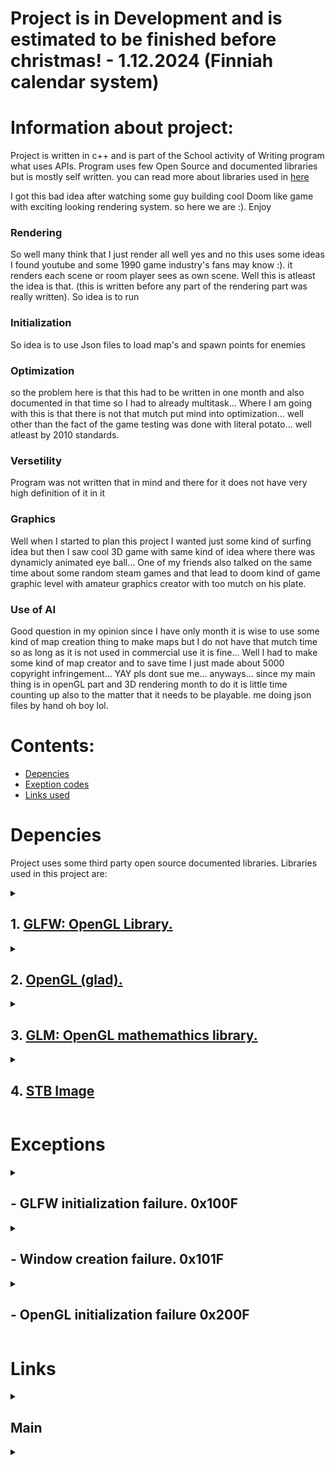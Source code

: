 # Project is in Development and is estimated to be finished before christmas! - 1.12.2024 (Finniah calendar system)

# Information about project:


Project is written in c++ and is part of the School activity of Writing program what uses APIs. 
Program uses few Open Source and documented libraries but is mostly self written. you can read more about libraries used in [here](#Depencies)

I got this bad idea after watching some guy building cool Doom like game with exciting looking rendering system. so here we are :). Enjoy

### Rendering

So well many think that I just render all well yes and no this uses some ideas I found youtube and some 1990 game industry's fans may know :). it renders each scene or room player sees as own scene. Well this is atleast the idea is that. (this is written before any part of the rendering part was really written). So idea is to run 

### Initialization

So idea is to use Json files to load map's and spawn points for enemies

### Optimization

so the problem here is that this had to be written in one month and also documented in that time so I had to already multitask... Where I am going with this is that there is not that mutch put mind into optimization... well other than the fact of the game testing was done with literal potato... well atleast by 2010 standards.

### Versetility 

Program was not written that in mind and there for it does not have very high definition of it in it

### Graphics

Well when I started to plan this project I wanted just some kind of surfing idea but then I saw cool 3D game with same kind of idea where there was dynamicly animated eye ball... One of my friends also talked on the same time about some random steam games and that lead to doom kind of game graphic level with amateur graphics creator with too mutch on his plate.


### Use of AI

Good question in my opinion since I have only month it is wise to use some kind of map creation thing to make maps but I do not have that mutch time so as long as it is not used in commercial use it is fine... Well I had to make some kind of map creator and to save time I just made about 5000 copyright infringement... YAY pls dont sue me... anyways... since my main thing is in openGL part and 3D rendering month to do it is little time counting up also to the matter that it needs to be playable. me doing json files by hand oh boy lol.



# Contents:

- [Depencies](#Depencies)
- [Exeption codes](#Exceptions)
- [Links used](#Links)

# Depencies 

Project uses some third party open source documented libraries. Libraries used in this project are:

<details>
<summary>

## 1. [GLFW: OpenGL Library.](https://www.glfw.org/)

</summary>

Funny according to google GLFW is a API itself but well it is only capable of creating windows and perform simple tasks... it won't impress
any one right? well in any case it is used as such in this program. only for creating and handling window and its call backs.

</details>

<details>
<summary>

## 2. [OpenGL (glad).](https://www.opengl.org/)

</summary>

So even tho it is linked to opengl's web page it is convienient to have some sort of loader for methods and functions behid the scenes...
And Well this does excactly it. Btw the real link to headers and other is [here](https://glad.dav1d.de/).

</details>

<details>
<summary>

## 3. [GLM: OpenGL mathemathics library.](https://github.com/g-truc/glm)
</summary>

You know it is such a pain to do a lot of work while you know there is some library what already does it and most likely better... Well her we are.

</details>

<details>
<summary>

## 4. [STB Image](https://github.com/nothings/stb/blob/master/stb_image.h)

</summary>

I know the page mentions something about security well... it was only one what I was familiar with already except SDL2 Image well I would have been needed to change GLFW to it and so on... so for the sake of this we use it like this.

</details>



# Exceptions


<details>
<Summary>

##  - GLFW initialization failure. 0x100F

</summary>

Exception is raised when ever program fails to initialize GLFW API. 

</details>
<details>
<Summary>

## - Window creation failure. 0x101F

</summary>

Exception is raiseed when ever program fails to create window.

</details>
<details>
<Summary>

## - OpenGL initialization failure 0x200F

</summary>

Exception is raised when ever program fails to load OpenGL methods.
</details>

# Links

<details>
<summary>

## Main

</summary>


<blockquote>

<details>
<summary>

### 1. [OpenGL documentation](https://www.opengl.org/)

</summary>

I Know someone would want to see chat gpt code... But you wont instead you see my horrible codee to be impressed
I actually feel sorry for you my boy

</details>
<details>
<summary>

### 2. [GLFW documentation](https://www.glfw.org/documentation)

</summary>

Well here is the documentation of OpenGL Window management API thingy...
it is used for managing windows and key callbacks Yay!

</details>



<details>
<summary>

## 3. [The OpenGL Mathematics (GLM) Library](https://web.engr.oregonstate.edu/~mjb/cs491/Handouts/GLM.1pp.pdf)

</summary>

It was pain to find documentation but here some sort of :)

</details>
</details>

<details>
<summary>

